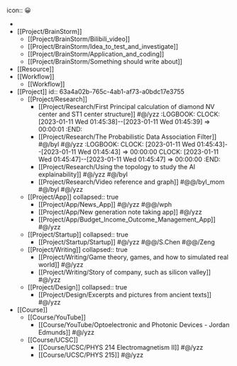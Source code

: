 icon:: 😀

-
- [[Project/BrainStorm]]
	- [[Project/BrainStorm/Bilibili_video]]
	- [[Project/BrainStorm/Idea_to_test_and_investigate]]
	- [[Project/BrainStorm/Application_and_coding]]
	- [[Project/BrainStorm/Something should write about]]
- [[Resource]]
- [[Workflow]]
	- [[Workflow]]
- [[Project]]
  id:: 63a4a02b-765c-4ab1-af73-a0bdc17e3755
	- [[Project/Research]]
		- [[Project/Research/First Principal calculation of diamond NV center and ST1 center structure]] #@/yzz
		  :LOGBOOK:
		  CLOCK: [2023-01-11 Wed 01:45:38]--[2023-01-11 Wed 01:45:39] =>  00:00:01
		  :END:
		- [[Project/Research/The Probabilistic Data Association Filter]] #@/byl #@/yzz
		  :LOGBOOK:
		  CLOCK: [2023-01-11 Wed 01:45:43]--[2023-01-11 Wed 01:45:43] =>  00:00:00
		  CLOCK: [2023-01-11 Wed 01:45:47]--[2023-01-11 Wed 01:45:47] =>  00:00:00
		  :END:
		- [[Project/Research/Using the topology to study the AI explainability]] #@/yzz #@/byl
		- [[Project/Research/Video reference and graph]] #@@/byl_mom #@/byl #@/yzz
	- [[Project/App]]
	  collapsed:: true
		- [[Project/App/News_App]] #@/yzz #@@/wph
		- [[Project/App/New generation note taking app]] #@/yzz
		- [[Project/App/Budget_Income_Outcome_Management_App]] #@/yzz
	- [[Project/Startup]]
	  collapsed:: true
		- [[Project/Startup/Startup]] #@/yzz #@@/S.Chen #@@/Zeng
	- [[Project/Writing]]
	  collapsed:: true
		- [[Project/Writing/Game theory, games, and how to simulated real world]] #@/yzz
		- [[Project/Writing/Story of company, such as silicon valley]] #@/yzz
	- [[Project/Design]]
	  collapsed:: true
		- [[Project/Design/Excerpts and pictures from ancient texts]] #@/yzz
- [[Course]]
	- [[Course/YouTube]]
		- [[Course/YouTube/Optoelectronic and Photonic Devices - Jordan Edmunds]] #@/yzz
	- [[Course/UCSC]]
		- [[Course/UCSC/PHYS 214 Electromagnetism II]] #@/yzz
		- [[Course/UCSC/PHYS 215]] #@/yzz